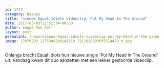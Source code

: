 ```yaml
---
id: 1744
category: Nieuws
title: "nieuwe Equal Idiots videoclip: Put My Head In The Ground"
date: 2017-03-03T12:52:34+00:00
author: Seppe Van Ael
layout: post
permalink: /news/nieuwe-equal-idiots-videoclip-put-my-head-in-the-ground/
image: 13876203_1275349589142919_7212628093697614428_n.jpg
---
```

Onlangs bracht Equal Idiots hun nieuwe single 'Put My Head In The Ground' uit. Vandaag kwam dit duo aanzetten met een lekker gestoorde videoclip.
